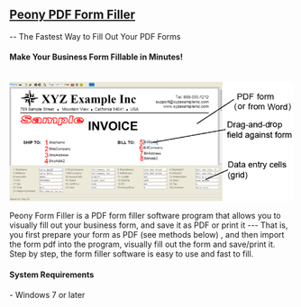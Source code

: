 
<h2><a target="_blank" href="http://hexatech.com/peony_pdf_form_filler.htm">Peony PDF Form Filler</a></h2>
-- The Fastest Way to Fill Out Your PDF Forms
<br />

<h4>Make Your Business Form Fillable in Minutes!</h4>
<br />

<img src="./images/peony_pdf_form_filler.png">

Peony Form Filler is a PDF form filler software program that allows you to visually fill out your business form, and save it as PDF or print it --- That is, you first prepare your form as PDF (see methods below) , and then import the form pdf into the program, visually fill out the form and save/print it. Step by step, the form filler software is easy to use and fast to fill.


<h4>System Requirements</h4>
- Windows 7 or later<br>
<br>
